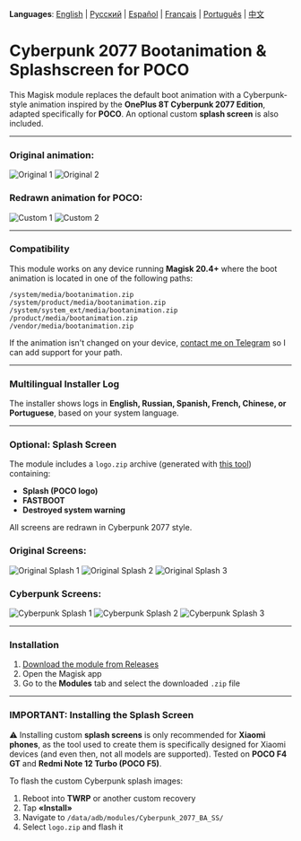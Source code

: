 **Languages**: [English](README.md) | [Русский](READMEru.md) | [Español](README.es.md) | [Français](README.fr.md) | [Português](README.pt.md) | [中文](README.zh.md)

# Cyberpunk 2077 Bootanimation & Splashscreen for POCO

This Magisk module replaces the default boot animation with a Cyberpunk-style animation inspired by the **OnePlus 8T Cyberpunk 2077 Edition**, adapted specifically for **POCO**. An optional custom **splash screen** is also included.

---

### Original animation:
![Original 1](images/original1.jpg) ![Original 2](images/original2.jpg)

### Redrawn animation for POCO:
![Custom 1](images/custom1.jpg) ![Custom 2](images/custom2.jpg)

---

### Compatibility
This module works on any device running **Magisk 20.4+** where the boot animation is located in one of the following paths:

```
/system/media/bootanimation.zip  
/system/product/media/bootanimation.zip  
/system/system_ext/media/bootanimation.zip  
/product/media/bootanimation.zip  
/vendor/media/bootanimation.zip  
```

If the animation isn't changed on your device, [contact me on Telegram](https://t.me/mbczqetuo) so I can add support for your path.

---

### Multilingual Installer Log
The installer shows logs in **English, Russian, Spanish, French, Chinese, or Portuguese**, based on your system language.

---

### Optional: Splash Screen
The module includes a `logo.zip` archive (generated with [this tool](https://4pda.to/forum/index.php?showtopic=1023354&st=1580#entry114714184)) containing:

 * **Splash (POCO logo)**
 * **FASTBOOT**
 * **Destroyed system warning**

All screens are redrawn in Cyberpunk 2077 style.

### Original Screens:
![Original Splash 1](images/splash_orig1.jpg) ![Original Splash 2](images/splash_orig2.jpg) ![Original Splash 3](images/splash_orig3.jpg)

### Cyberpunk Screens:
![Cyberpunk Splash 1](images/splash_custom1.jpg) ![Cyberpunk Splash 2](images/splash_custom2.jpg) ![Cyberpunk Splash 3](images/splash_custom3.jpg)

---

### Installation

 1. [Download the module from Releases](https://github.com/ENEIZEM/Magisk-Module-Cyberpunk-2077-Bootanimation-SplashScreen-POCO/releases)
 2. Open the Magisk app
 3. Go to the **Modules** tab and select the downloaded `.zip` file

---

### IMPORTANT: Installing the Splash Screen

⚠️ Installing custom **splash screens** is only recommended for **Xiaomi phones**, as the tool used to create them is specifically designed for Xiaomi devices (and even then, not all models are supported).
Tested on **POCO F4 GT** and **Redmi Note 12 Turbo (POCO F5)**.

To flash the custom Cyberpunk splash images:

 1. Reboot into **TWRP** or another custom recovery
 2. Tap **«Install»**
 3. Navigate to `/data/adb/modules/Cyberpunk_2077_BA_SS/`
 4. Select `logo.zip` and flash it

